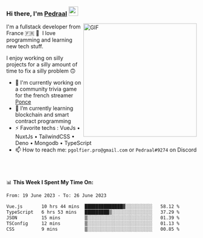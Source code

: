 ### Hi there, I'm <a href="https://pedraal.dev" target="_blank">Pedraal</a> <img src="https://media.giphy.com/media/hvRJCLFzcasrR4ia7z/giphy.gif" width="25px">
<img align="right" alt="GIF" src="https://pedraal.dev/avatar.png" width="300" height="300" />

I'm a fullstack developer from France 🇫🇷 🥖 &nbsp;I love programming and learning new
tech stuff.

I enjoy working on silly projects for a silly amount of time to fix a silly problem 🙃

- 🔭  I'm currently working on a community trivia game for the french streamer <a href="https://twitch.tv/ponce" target="_blank">Ponce</a>
- 🌱 I’m currently learning blockchain and smart contract programming
- ⚡ Favorite techs : VueJs &bull; NuxtJs &bull; TailwindCSS &bull; Deno &bull; Mongodb &bull; TypeScript
- 📫 How to reach me: `pgolfier.pro@gmail.com` or `Pedraal#9274` on Discord

<br>
<br>

📊 **This Week I Spent My Time On:**
<!--START_SECTION:waka-->

```txt
From: 19 June 2023 - To: 26 June 2023

Vue.js       10 hrs 44 mins  ██████████████▓░░░░░░░░░░   58.12 %
TypeScript   6 hrs 53 mins   █████████▒░░░░░░░░░░░░░░░   37.29 %
JSON         15 mins         ▒░░░░░░░░░░░░░░░░░░░░░░░░   01.39 %
TSConfig     12 mins         ▒░░░░░░░░░░░░░░░░░░░░░░░░   01.13 %
CSS          9 mins          ▒░░░░░░░░░░░░░░░░░░░░░░░░   00.85 %
```

<!--END_SECTION:waka-->
